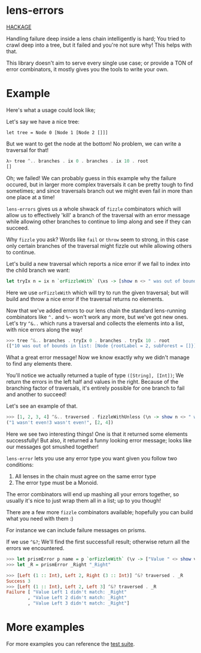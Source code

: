 # lens-errors

[HACKAGE](http://hackage.haskell.org/package/lens-errors)

Handling failure deep inside a lens chain intelligently is hard;
You tried to crawl deep into a tree, but it failed and you're not sure why!
This helps with that.

This library doesn't aim to serve every single use case; or provide a TON of 
error combinators, it mostly gives you the tools to write your own.

# Example
Here's what a usage could look like;

Let's say we have a nice tree:

```haskelll
let tree = Node 0 [Node 1 [Node 2 []]]
```

But we want to get the node at the bottom! No problem, we can write a traversal
for that!

```haskell
λ> tree ^.. branches . ix 0 . branches . ix 10 . root
[]
```

Oh; we failed! We can probably guess in this example why the failure occured,
but in larger more complex traversals it can be pretty tough to find sometimes;
and since traversals branch out we might even fail in more than one place at a time!

`lens-errors` gives us
a whole shwack of `fizzle` combinators which will allow us to effectively
'kill' a branch of the traversal with an error message while allowing other
branches to continue to limp along and see if they can succeed.

Why `fizzle` you ask? Words like `fail` or `throw` seem to strong, in this
case only certain branches of the traversal might fizzle out while allowing others to continue.

Let's build a new traversal which reports a nice error if we fail to index
into the child branch we want:

```haskell
let tryIx n = ix n `orFizzleWith` (\xs -> [show n <> " was out of bounds in list: " <> show xs])
```

Here we use `orFizzleWith` which will try to run the given traversal; but
will build and throw a nice error if the traversal returns no elements.

Now that we've added errors to our lens chain the standard lens-running combinators
like `^.` and `%~` won't work any more, but we've got new ones. Let's try `^&..`
which runs a traversal and collects the elements into a list, with nice errors along the way!

```haskell
>>> tree ^&.. branches . tryIx 0 . branches . tryIx 10 . root
(["10 was out of bounds in list: [Node {rootLabel = 2, subForest = []}]"],[])
```

What a great error message! Now we know exactly why we didn't manage to find any
elements there.

You'll notice we actually returned a tuple of type `([String], [Int])`; We return
the errors in the left half and values in the right. Because of the branching factor
of traversals, it's entirely possible for one branch to fail and another to succeed!

Let's see an example of that.

```haskell
>>> [1, 2, 3, 4] ^&.. traversed . fizzleWithUnless (\n -> show n <> " wasn't even!") even
("1 wasn't even!3 wasn't even!", [2, 4])
```

Here we see two interesting things! One is that it returned some elements successfully!
But also, it returned a funny looking error message; looks like our messages got smushed together!

`lens-error` lets you use any error type you want given you follow two conditions:

1. All lenses in the chain must agree on the same error type
2. The error type must be a Monoid.

The error combinators will end up mashing all your errors together, so usually
it's nice to just wrap them all in a list; up to you though!

There are a few more `fizzle` combinators available; hopefully you can build what you need with them :)

For instance we can include failure messages on prisms.

If we use `^&?`; We'll find the first successfull result; otherwise return all
the errors we encountered.

```haskell
>>> let prismError p name = p `orFizzleWith` (\v -> ["Value " <> show v <> " didn't match: " <> name])
>>> let _R = prismError _Right "_Right"

>>> [Left (1 :: Int), Left 2, Right (3 :: Int)] ^&? traversed . _R
Success 3
>>> [Left (1 :: Int), Left 2, Left 3] ^&? traversed . _R
Failure [ "Value Left 1 didn't match: _Right"
        , "Value Left 2 didn't match: _Right"
        , "Value Left 3 didn't match: _Right"]
```

# More examples

For more examples you can reference the [test suite](./test/Spec.hs).
